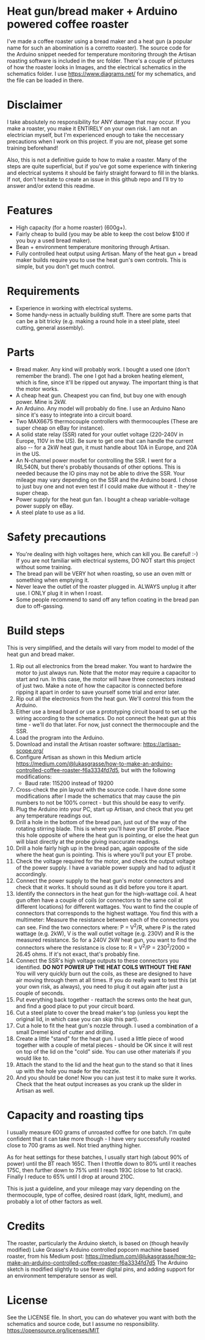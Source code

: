 # Heat gun/bread maker + Arduino powered coffee roaster

I've made a coffee roaster using a bread maker and a heat gun (a popular name for such an abomination is a corretto roaster). The source code for the Arduino snippet needed for temperature monitoring through the Artisan roasting software is included in the src folder. There's a couple of pictures of how the roaster looks in Images, and the electrical schematics in the schematics folder. I use https://www.diagrams.net/ for my schematics, and the file can be loaded in there.

# Disclaimer
I take absolutely no responsibility for ANY damage that may occur. If you make a roaster, you make it ENTIRELY on your own risk. I am not an electrician myself, but I'm experienced enough to take the neccessary precautions when I work on this project. If you are not, please get some training beforehand!

Also, this is not a definitive guide to how to make a roaster. Many of the steps are quite superficial, but if you've got some experience with tinkering and electrical systems it should be fairly straight forward to fill in the blanks. If not, don't hesitate to create an issue in this github repo and I'll try to answer and/or extend this readme.

# Features
* High capacity (for a home roaster) (600g+).
* Fairly cheap to build (you may be able to keep the cost below $100 if you buy a used bread maker).
* Bean + environment temperature monitoring through Artisan.
* Fully controlled heat output using Artisan. Many of the heat gun + bread maker builds require you to use the heat gun's own controls. This is simple, but you don't get much control.

# Requirements
* Experience in working with electrical systems.
* Some handy-ness in actually building stuff. There are some parts that can be a bit tricky (e.g. making a round hole in a steel plate, steel cutting, general assembly).

# Parts
* Bread maker. Any kind will probably work. I bought a used one (don't remember the brand). The one I got had a broken heating element, which is fine, since it'll be ripped out anyway. The important thing is that the motor works.
* A cheap heat gun. Cheapest you can find, but buy one with enough power. Mine is 2kW.
* An Arduino. Any model will probably do fine. I use an Arduino Nano since it's easy to integrate into a circuit board.
* Two MAX6675 thermocouple controllers with thermocouples (These are super cheap on eBay for instance).
* A solid state relay (SSR) rated for your outlet voltage (220-240V in Europe, 110V in the US). Be sure to get one that can handle the current also -- for a 2kW heat gun, it must handle about 10A in Europe, and 20A in the US.
* An N-channel power mosfet for controlling the SSR. I went for a IRL540N, but there's probably thousands of other options. This is needed because the IO pins may not be able to drive the SSR. Your mileage may vary depending on the SSR and the Arduino board. I chose to just buy one and not even test if I could make due without it - they're super cheap.
* Power supply for the heat gun fan. I bought a cheap variable-voltage power supply on eBay.
* A steel plate to use as a lid.

# Safety precautions
* You're dealing with high voltages here, which can kill you. Be careful! :-) If you are not familiar with electrical systems, DO NOT start this project without some training.
* The bread pan will be VERY hot when roasting, so use an oven mitt or something when emptying it.
* Never leave the outlet of the roaster plugged in. ALWAYS unplug it after use. I ONLY plug it in when I roast.
* Some people recommend to sand off any teflon coating in the bread pan due to off-gassing.

# Build steps
This is very simplified, and the details will vary from model to model of the heat gun and bread maker.
1. Rip out all electronics from the bread maker. You want to hardwire the motor to just always run. Note that the motor may require a capacitor to start and run. In this case, the motor will have three connectors instead of just two. Make a note of how the capacitor is connected before ripping it apart in order to save yourself some trial and error later.
2. Rip out all the electronics from the heat gun. We'll control this from the Arduino.
3. Either use a bread board or use a prototyping circuit board to set up the wiring according to the schematics. Do not connect the heat gun at this time - we'll do that later. For now, just connect the thermocouple and the SSR.
4. Load the program into the Arduino.
5. Download and install the Artisan roaster software: https://artisan-scope.org/
6. Configure Artisan as shown in this Medium article https://medium.com/@lukasgrasse/how-to-make-an-arduino-controlled-coffee-roaster-f6a3334fd7d5, but with the following modifications:
   * Baud rate: 115200 instead of 19200
7. Cross-check the pin layout with the source code. I have done some modifications after I made the schematics that may cause the pin numbers to not be 100% correct - but this should be easy to verify.
8. Plug the Arduino into your PC, start up Artisan, and check that you get any temperature readings out.
9. Drill a hole in the bottom of the bread pan, just out of the way of the rotating stirring blade. This is where you'll have your BT probe. Place this hole opposite of where the heat gun is pointing, or else the heat gun will blast directly at the probe giving inaccurate readings.
10. Drill a hole fairly high up in the bread pan, again opposite of the side where the heat gun is pointing. This is where you'll put your ET probe.
11. Check the voltage required for the motor, and check the output voltage of the power supply. I have a variable power supply and had to adjust it accordingly. 
12. Connect the power supply to the heat gun's motor connectors and check that it works. It should sound as it did before you tore it apart.
13. Identify the connectors in the heat gun for the high-wattage coil. A heat gun often have a couple of coils (or connectors to the same coil at different locations) for different wattages. You want to find the couple of connectors that corresponds to the highest wattage. You find this with a multimeter: Measure the resistance between each of the connectors you can see. Find the two connectors where: P = V<sup>2</sup>/R, where P is the rated wattage (e.g. 2kW), V is the wall outlet voltage (e.g. 230V) and R is the measured resistance. So for a 240V 2kW heat gun, you want to find the connectors where the resistance is close to: R = V<sup>2</sup>/P = 230<sup>2</sup>/2000 = 26.45 ohms. If it's not exact, that's probably fine.
14. Connect the SSR's high voltage outputs to these connectors you identified. **DO NOT POWER UP THE HEAT COILS WITHOUT THE FAN!** You will very quickly burn out the coils, as these are designed to have air moving through them at all times. If you do really want to test this (at your own risk, as always), you need to plug it out again after just a couple of seconds.
15. Put everything back together - reattach the screws onto the heat gun, and find a good place to put your circuit board.
16. Cut a steel plate to cover the bread maker's top (unless you kept the original lid, in which case you can skip this part).
17. Cut a hole to fit the heat gun's nozzle through. I used a combination of a small Dremel kind of cutter and drilling. 
18. Create a little "stand" for the heat gun. I used a little piece of wood together with a couple of metal pieces - should be OK since it will rest on top of the lid on the "cold" side. You can use other materials if you would like to. 
19. Attach the stand to the lid and the heat gun to the stand so that it lines up with the hole you made for the nozzle.
20. And you should be done! Now you can just test it to make sure it works. Check that the heat output increases as you crank up the slider in Artisan as well.

# Capacity and roasting tips
I usually measure 600 grams of unroasted coffee for one batch. I'm quite confident that it can take more though - I have very successfully roasted close to 700 grams as well. Not tried anything higher.

As for heat settings for these batches, I usually start high (about 90% of power) until the BT reach 165C. Then I throttle down to 80% until it reaches 175C, then further down to 75% until I reach 193C (close to 1st crack). Finally I reduce to 65% until I drop at around 210C.

This is just a guideline, and your mileage may vary depending on the thermocouple, type of coffee, desired roast (dark, light, medium), and probably a lot of other factors as well.

# Credits
The roaster, particularly the Arduino sketch, is based on (though heavily modified) Luke Grasse's Arduino controlled popcorn machine based roaster, from his Medium post: https://medium.com/@lukasgrasse/how-to-make-an-arduino-controlled-coffee-roaster-f6a3334fd7d5 
The Arduino sketch is modified slightly to use fewer digital pins, and adding support for an environment temperature sensor as well.

# License
See the LICENSE file. In short, you can do whatever you want with both the schematics and source code, but I assume no responsibility. https://opensource.org/licenses/MIT